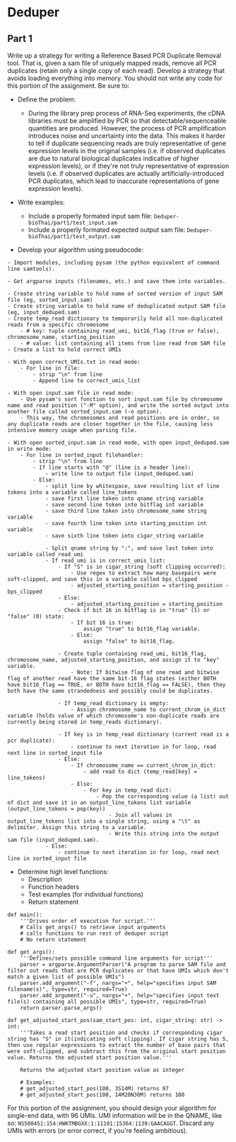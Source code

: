 # Deduper

## Part 1

Write up a strategy for writing a Reference Based PCR Duplicate Removal tool. That is, given a sam file of uniquely mapped reads, remove all PCR duplicates (retain only a single copy of each read). Develop a strategy that avoids loading everything into memory. You should not write any code for this portion of the assignment. Be sure to:

- Define the problem:
    - During the library prep process of RNA-Seq experiments, the cDNA libraries must be amplified by PCR so that detectable/sequenceable quantities are produced. However, the process of PCR amplification introduces noise and uncertainty into the data. This makes it harder to tell if duplicate sequencing reads are truly representative of gene expression levels in the original samples (i.e. if observed duplicates are due to natural biological duplicates indicative of higher expression levels), or if they're not truly representative of expression levels (i.e. if observed duplicates are  actually artificially-introduced PCR duplicates, which lead to inaccurate representations of gene expression levels).

- Write examples:
    - Include a properly formated input sam file: ```Deduper-bioThai/part1/test_input.sam```
    - Include a properly formated expected output sam file: ```Deduper-bioThai/part1/test_output.sam```

- Develop your algorithm using pseudocode:

```
- Import modules, including pysam (the python equivalent of command line samtools).

- Get argparse inputs (filenames, etc.) and save them into variables.

- Create string variable to hold name of sorted version of input SAM file (eg, sorted_input.sam)
- Create string variable to hold name of deduplicated output SAM file (eg, input_deduped.sam)
- Create temp_read dictionary to temporarily hold all non-duplicated reads from a specific chromosome
    - # key: tuple containing read_umi, bit16_flag (true or false), chromosome_name, starting_position
    - # value: list containing all items from line read from SAM file
- Create a list to hold correct UMIs

- With open correct_UMIs.txt in read mode:
    - For line in file:
        - strip "\n" from line
        - Append line to correct_umis_list

- With open input.sam file in read mode:
    - Use pysam's sort function to sort input.sam file by chromosome name and read position ("-M" option), and write the sorted output into another file called sorted_input.sam (-o option). 
    - This way, the chromosomes and read positions are in order, so any duplicate reads are closer together in the file, causing less intensive memory usage when parsing file.

- With open sorted_input.sam in read mode, with open input_deduped.sam in write mode:
    - For line in sorted_input filehandler:
        - strip "\n" from line
        - If line starts with "@" (line is a header line):
            - write line to output file (input_deduped.sam)
        - Else:  
            - split line by whitespace, save resulting list of line tokens into a variable called line_tokens 
            - save first line token into qname string variable
            - save second line token into bitflag int variable
            - save third line token into chromosome_name string variable
            - save fourth line token into starting_position int variable
            - save sixth line token into cigar_string variable

            - Split qname string by ":", and save last token into variable called read_umi
            - If read_umi is in correct_umis_list:
                - If "S" is in cigar_string (soft clipping occurred):
                    - Use regex to extract how many basepairs were soft-clipped, and save this in a variable called bps_clipped
                    - adjusted_starting_position = starting_position - bps_clipped
                - Else:
                    - adjusted_starting_position = starting_position
                - Check if bit 16 in bitflag is in "true" (1) or "false" (0) state:
                    - If bit 16 is true:
                        assign "true" to bit16_flag variable.
                    - Else:
                        assign "false" to bit16_flag.

                - Create tuple containing read_umi, bit16_flag, chromosome_name, adjusted_starting_position, and assign it to "key" variable. 
                    - Note: If bitwise flag of one read and bitwise flag of another read have the same bit-16 flag states (either BOTH have bit16_flag == TRUE, or BOTH have bit16_flag == FALSE), then they both have the same strandedness and possibly could be duplicates.

                - If temp_read dictionary is empty:
                    - Assign chromosome_name to current_chrom_in_dict variable (holds value of which chromosome's non-duplicate reads are currently being stored in temp_reads dictionary).

                - If key is in temp_read dictionary (current read is a pcr duplicate):
                    - continue to next iteration in for loop, read next line in sorted_input file
                - Else:
                    - If chromosome_name == current_chrom_in_dict:
                        - add read to dict (temp_read[key] = line_tokens)
                    - Else: 
                        - For key in temp_read dict:
                            - Pop the corresponding value (a list) out of dict and save it in an output_line_tokens list variable (output_line_tokens = pop(key))
                                - Join all values in output_line_tokens list into a single string, using a "\t" as delimiter. Assign this string to a variable.
                                - Write this string into the output sam file (input_deduped.sam).          
            - Else:
                - continue to next iteration in for loop, read next line in sorted_input file

```

- Determine high level functions:
    - Description
    - Function headers
    - Test examples (for individual functions)
    - Return statement
    
```
def main():
    '''Drives order of execution for script.'''
    # Calls get_args() to retrieve input arguments
    # calls functions to run rest of deduper script
    # No return statement

def get_args():
    '''Defines/sets possible command line arguments for script'''
    parser = argparse.ArgumentParser("A program to parse SAM file and filter out reads that are PCR duplicates or that have UMIs which don't match a given list of possible UMIs")
    parser.add_argument("-f", nargs="+", help="specifies input SAM filename(s)", type=str, required=True)
    parser.add_argument("-u", nargs="+", help="specifies input text file(s) containing all possible UMIs", type=str, required=True)
    return parser.parse_args()

def get_adjusted_start_pos(sam_start_pos: int, cigar_string: str) -> int:
    '''Takes a read start position and checks if corresponding cigar string has "S" in it(indicating soft clipping). If cigar string has S, then use regular expressions to extract the number of base pairs that were soft-clipped, and subtract this from the original start position value. Returns the adjusted start position value.'''

    Returns the adjusted start position value as integer
    
    # Examples:
    # get_adjusted_start_pos(100, 3S14M) returns 97
    # get_adjusted_start_pos(100, 14M20N30M) returns 100

```

For this portion of the assignment, you should design your algorithm for single-end data, with 96 UMIs. UMI information will be in the QNAME, like so: ```NS500451:154:HWKTMBGXX:1:11101:15364:1139:GAACAGGT```. Discard any UMIs with errors (or error correct, if you're feeling ambitious).